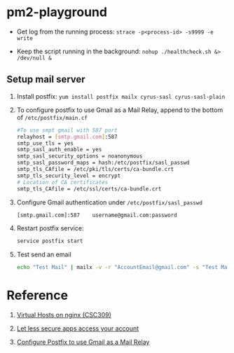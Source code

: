 # pm2-playground

<!-- - Crontab config: `* * * * * /root/pm2-playground/healthcheck.sh >> /tmp/crontab.log ` -->

- Get log from the running process: `strace -p<process-id> -s9999 -e write`


- Keep the script running in the background: `nohup ./healthcheck.sh &> /dev/null &`


## Setup mail server


1. Install postfix: `yum install postfix mailx cyrus-sasl cyrus-sasl-plain`

2. To configure postfix to use Gmail as a Mail Relay, append to the bottom of `/etc/postfix/main.cf`

    ``` bash
    #To use smpt gmail with 587 port
    relayhost = [smtp.gmail.com]:587
    smtp_use_tls = yes
    smtp_sasl_auth_enable = yes
    smtp_sasl_security_options = noanonymous
    smtp_sasl_password_maps = hash:/etc/postfix/sasl_passwd
    smtp_tls_CAfile = /etc/pki/tls/certs/ca-bundle.crt
    smtp_tls_security_level = encrypt
    # Location of CA certificates
    smtp_tls_CAfile = /etc/ssl/certs/ca-bundle.crt
    ```

3. Configure Gmail authentication under `/etc/postfix/sasl_passwd`

    ``` bash
    [smtp.gmail.com]:587    username@gmail.com:password
    ```

4. Restart postfix service:

    ``` bash
    service postfix start
    ```

5. Test send an email

    ``` bash
    echo "Test Mail" | mailx -v -r "AccountEmail@gmail.com" -s "Test Mail 01" anotherAcount@gmail.com
    ```



# Reference

1. [Virtual Hosts on nginx (CSC309)](https://gist.github.com/soheilhy/8b94347ff8336d971ad0)

2. [Let less secure apps access your account](https://support.google.com/accounts/answer/6010255?p=lsa_blocked&hl=en&visit_id=636768468433298627-748476569&rd=1)

3. [Configure Postfix to use Gmail as a Mail Relay](https://www.huuphan.com/2018/04/configure-postfix-to-use-gmail-as-mail.html)

